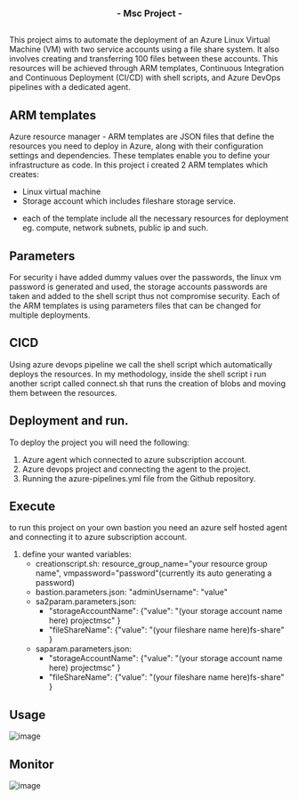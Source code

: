 
  <h3 align="center">- Msc Project -</h3>

<!-- ABOUT THE PROJECT -->
## 

This project aims to automate the deployment of an Azure Linux Virtual Machine (VM) with two service accounts using a file share system. It also involves creating and transferring 100 files between these accounts.
This resources will be achieved through ARM templates, Continuous Integration and Continuous Deployment (CI/CD) with shell scripts, and Azure DevOps pipelines with a dedicated agent.

<!-- GETTING STARTED -->

## ARM templates
Azure resource manager - ARM templates are JSON files that define the resources you need to deploy in Azure, along with their configuration settings and dependencies. These templates enable you to define your infrastructure as code.
In this project i created 2 ARM templates which creates:
- Linux virtual machine
- Storage account which includes fileshare storage service.
* each of the template include all the necessary resources for deployment eg. compute, network subnets, public ip and such.

## Parameters

For security i have added dummy values over the passwords, the linux vm password is generated and used, the storage accounts passwords are taken and added to the shell script thus not compromise security. 
Each of the ARM templates is using parameters files that can be changed for multiple deployments.


## CICD
Using azure devops pipeline we call the shell script which automatically deploys the resources.
In my methodology, inside the shell script i run another script called connect.sh that runs the creation of blobs and moving them between the resources.


## Deployment and run. 

To deploy the project you will need the following:

1. Azure agent which connected to azure subscription account.
2. Azure devops project and connecting the agent to the project.
3. Running the azure-pipelines.yml file from the Github repository.
   
## Execute
to run this project on your own bastion you need an azure self hosted agent and connecting it to azure subscription account.
1. define your wanted variables:
   - creationscript.sh: resource_group_name="your resource group name", vmpassword="password"(currently its auto generating a password)
   - bastion.parameters.json: "adminUsername": "value"
   - sa2param.parameters.json:
       - "storageAccountName": {"value": "(your storage account name here) projectmsc" }
       - "fileShareName": {"value": "(your fileshare name here)fs-share" }
   - saparam.parameters.json:
       - "storageAccountName": {"value": "(your storage account name here) projectmsc" }
       - "fileShareName": {"value": "(your fileshare name here)fs-share" }

     
     


<!-- USAGE EXAMPLES -->
## Usage
![image](https://github.com/lironv/msc-project/assets/45284793/d502997d-9497-451c-a32f-975d23bd262a)

## Monitor
![image](https://github.com/lironv/msc-project/assets/45284793/28a639eb-0158-4547-99b2-07c279f4a4a7)

